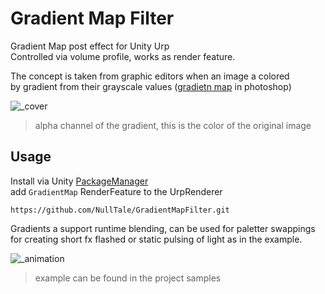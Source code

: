 # Gradient Map Filter

Gradient Map post effect for Unity Urp </br>
Controlled via volume profile, works as render feature.</br>

The concept is taken from graphic editors when an image a colored</br>
by gradient from their grayscale values ([gradietn map](https://www.bcit.cc/cms/lib04/NJ03000372/Centricity/Domain/299/p6_howto_use_gradient_maps%2018.pdf) in photoshop)

![_cover](https://github.com/NullTale/GradientMapFilter/assets/1497430/18cf6991-1486-49f8-bd38-099fe50ef500)</br>
> alpha channel of the gradient, this is the color of the original image

## Usage
Install via Unity [PackageManager](https://docs.unity3d.com/Manual/upm-ui-giturl.html)</br>
add `GradientMap` RenderFeature to the UrpRenderer
```
https://github.com/NullTale/GradientMapFilter.git
```

Gradients a support runtime blending, can be used for paletter swappings</br>
for creating short fx flashed or static pulsing of light as in the example.

![_animation](https://github.com/NullTale/GradientMapFilter/assets/1497430/206d8a47-4285-4ccb-9ca0-124184576afc)
> example can be found in the project samples
